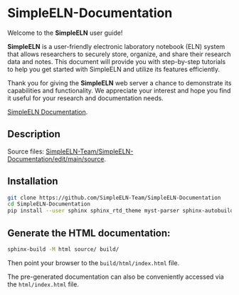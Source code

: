 # SimpleELN-Documentation

Welcome to the **SimpleELN** user guide! 

**SimpleELN** is a user-friendly electronic laboratory notebook (ELN) system that allows researchers to securely store, organize, and share their research data and notes. This document will provide you with step-by-step tutorials to help you get started with SimpleELN and utilize its features efficiently.

Thank you for giving the **SimpleELN** web server a chance to demonstrate its capabilities and functionality. We appreciate your interest and hope you find it useful for your research and documentation needs.

[SimpleELN Documentation](https://simpleeln-documentation.readthedocs.io/en/latest/index.html).

## Description

Source files: [SimpleELN-Team/SimpleELN-Documentation/edit/main/source](https://github.com/SimpleELN-Team/SimpleELN-Documentation/tree/main/source).

## Installation

~~~bash
git clone https://github.com/SimpleELN-Team/SimpleELN-Documentation
cd SimpleELN-Documentation
pip install --user sphinx sphinx_rtd_theme myst-parser sphinx-autobuild sphinx-design
~~~

## Generate the HTML documentation:

~~~bash
sphinx-build -M html source/ build/
~~~

Then point your browser to the `build/html/index.html` file.

The pre-generated documentation can also be conveniently accessed via the `html/index.html` file.

